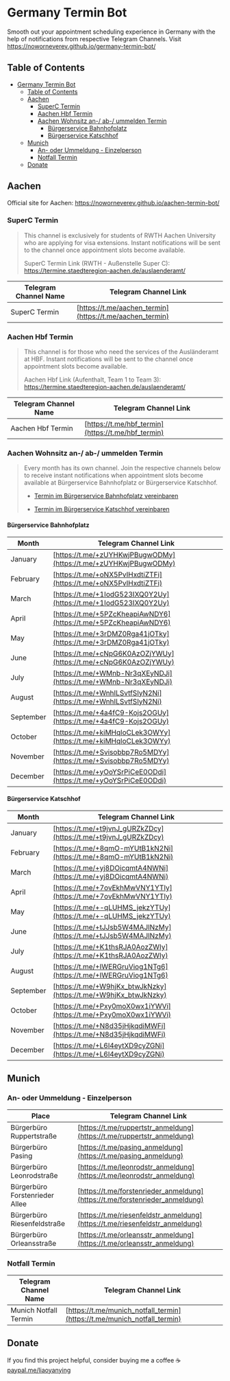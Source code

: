# Germany Termin Bot

Smooth out your appointment scheduling experience in Germany with the help of notifications from respective Telegram Channels. Visit https://noworneverev.github.io/germany-termin-bot/

## Table of Contents

- [Germany Termin Bot](#germany-termin-bot)
  - [Table of Contents](#table-of-contents)
  - [Aachen](#aachen)
    - [SuperC Termin](#superc-termin)
    - [Aachen Hbf Termin](#aachen-hbf-termin)
    - [Aachen Wohnsitz an-/ ab-/ ummelden Termin](#aachen-wohnsitz-an--ab--ummelden-termin)
      - [Bürgerservice Bahnhofplatz](#bürgerservice-bahnhofplatz)
      - [Bürgerservice Katschhof](#bürgerservice-katschhof)
  - [Munich](#munich)
    - [An- oder Ummeldung - Einzelperson](#an--oder-ummeldung---einzelperson)
    - [Notfall Termin](#notfall-termin)
  - [Donate](#donate)

## Aachen

Official site for Aachen: https://noworneverev.github.io/aachen-termin-bot/

### SuperC Termin

>This channel is exclusively for students of RWTH Aachen University who are applying for visa extensions. Instant notifications will be sent to the channel once appointment slots become available.
>
>SuperC Termin Link (RWTH - Außenstelle Super C): https://termine.staedteregion-aachen.de/auslaenderamt/



| Telegram Channel Name      | Telegram Channel Link|
|------------|--------------------------------------------------------------|
| SuperC Termin| [https://t.me/aachen_termin](https://t.me/aachen_termin) |

### Aachen Hbf Termin


>This channel is for those who need the services of the Ausländeramt at HBF. Instant notifications will be sent to the channel once appointment slots become available.
>
>Aachen Hbf Link (Aufenthalt, Team 1 to Team 3): https://termine.staedteregion-aachen.de/auslaenderamt/



| Telegram Channel Name      | Telegram Channel Link|
|------------|--------------------------------------------------------------|
| Aachen Hbf Termin| [https://t.me/hbf_termin](https://t.me/hbf_termin) |


### Aachen Wohnsitz an-/ ab-/ ummelden Termin



> Every month has its own channel. Join the respective channels below to receive instant notifications when appointment slots become available at Bürgerservice Bahnhofplatz or Bürgerservice Katschhof.
>
>- [Termin im Bürgerservice Bahnhofplatz vereinbaren](https://www.qtermin.de/bahnhofplatzkatschhof?calendarid=57003,57091,57092,57093,57094,71058,71059,71060,71061,71062,77257,77289,77291,77292,133608,133610,133607,133612,133614,133615,133616)
>
>- [Termin im Bürgerservice Katschhof vereinbaren](https://qtermin.de/BahnhofplatzKatschhof?calendarid=57095,57096,57097,74724,74725,133598)


#### Bürgerservice Bahnhofplatz
| Month      | Telegram Channel Link                                        |
|------------|--------------------------------------------------------------|
| January    | [https://t.me/+zUYHKwjPBugwODMy](https://t.me/+zUYHKwjPBugwODMy) |
| February   | [https://t.me/+oNX5PvIHxdtiZTFi](https://t.me/+oNX5PvIHxdtiZTFi) |
| March      | [https://t.me/+1IodG523IXQ0Y2Uy](https://t.me/+1IodG523IXQ0Y2Uy) |
| April      | [https://t.me/+5PZcKheapiAwNDY6](https://t.me/+5PZcKheapiAwNDY6) |
| May        | [https://t.me/+3rDMZ0Rga41jOTky](https://t.me/+3rDMZ0Rga41jOTky) |
| June       | [https://t.me/+cNpG6K0AzOZjYWUy](https://t.me/+cNpG6K0AzOZjYWUy) |
| July       | [https://t.me/+WMnb-Nr3qXEyNDJi](https://t.me/+WMnb-Nr3qXEyNDJi) |
| August     | [https://t.me/+WnhILSvtfSIyN2Ni](https://t.me/+WnhILSvtfSIyN2Ni) |
| September  | [https://t.me/+4a4fC9-Kojs2OGUy](https://t.me/+4a4fC9-Kojs2OGUy) |
| October    | [https://t.me/+kiMHqloCLek3OWYy](https://t.me/+kiMHqloCLek3OWYy) |
| November   | [https://t.me/+Svisobbp7Ro5MDYy](https://t.me/+Svisobbp7Ro5MDYy) |
| December   | [https://t.me/+yOoYSrPiCeE0ODdi](https://t.me/+yOoYSrPiCeE0ODdi) |

#### Bürgerservice Katschhof
| Month      | Telegram Channel Link                                        |
|------------|--------------------------------------------------------------|
| January    | [https://t.me/+t9jvnJ_gURZkZDcy](https://t.me/+t9jvnJ_gURZkZDcy) |
| February   | [https://t.me/+8qmO-mYUtB1kN2Ni](https://t.me/+8qmO-mYUtB1kN2Ni) |
| March      | [https://t.me/+yj8DOicqmtA4NWNi](https://t.me/+yj8DOicqmtA4NWNi) |
| April      | [https://t.me/+7ovEkhMwVNY1YTIy](https://t.me/+7ovEkhMwVNY1YTIy) |
| May        | [https://t.me/+-qLUHMS_jekzYTUy](https://t.me/+-qLUHMS_jekzYTUy) |
| June       | [https://t.me/+tJJsb5W4MAJlNzMy](https://t.me/+tJJsb5W4MAJlNzMy) |
| July       | [https://t.me/+K1thsRJA0AozZWIy](https://t.me/+K1thsRJA0AozZWIy) |
| August     | [https://t.me/+IWERGruViog1NTg6](https://t.me/+IWERGruViog1NTg6) |
| September  | [https://t.me/+W9hjKx_btwJkNzky](https://t.me/+W9hjKx_btwJkNzky) |
| October    | [https://t.me/+Pxy0moX0wx1iYWVi](https://t.me/+Pxy0moX0wx1iYWVi) |
| November   | [https://t.me/+N8d35jHjkqdiMWFi](https://t.me/+N8d35jHjkqdiMWFi) |
| December   | [https://t.me/+L6l4eytXD9cyZGNi](https://t.me/+L6l4eytXD9cyZGNi) |

## Munich
### An- oder Ummeldung - Einzelperson
| Place      | Telegram Channel Link|
|------------|--------------------------------------------------------------|
| Bürgerbüro Ruppertstraße| [https://t.me/ruppertstr_anmeldung](https://t.me/ruppertstr_anmeldung) |
| Bürgerbüro Pasing| [https://t.me/pasing_anmeldung](https://t.me/pasing_anmeldung) |
| Bürgerbüro Leonrodstraße| [https://t.me/leonrodstr_anmeldung](https://t.me/leonrodstr_anmeldung) |
| Bürgerbüro Forstenrieder Allee| [https://t.me/forstenrieder_anmeldung](https://t.me/forstenrieder_anmeldung) |
| Bürgerbüro Riesenfeldstraße| [https://t.me/riesenfeldstr_anmeldung](https://t.me/riesenfeldstr_anmeldung) |
| Bürgerbüro Orleansstraße| [https://t.me/orleansstr_anmeldung](https://t.me/orleansstr_anmeldung) |

### Notfall Termin
| Telegram Channel Name       | Telegram Channel Link|
|------------|--------------------------------------------------------------|
| Munich Notfall Termin| [https://t.me/munich_notfall_termin](https://t.me/munich_notfall_termin) |
## Donate
If you find this project helpful, consider buying me a coffee ☕️    
[paypal.me/liaoyanying](https://www.paypal.me/liaoyanying)